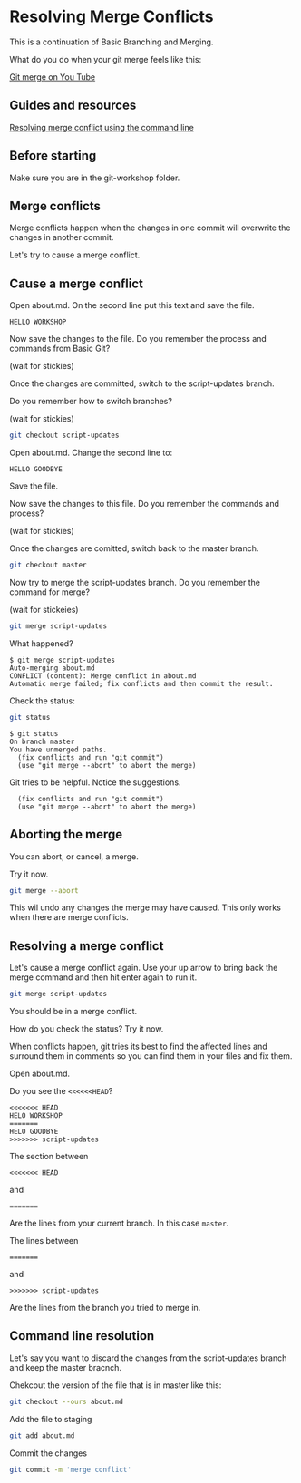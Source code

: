 # Resolving Merge Conflicts

This is a continuation of Basic Branching and Merging.

What do you do when your git merge feels like this:

[Git merge on You Tube](https://www.youtube.com/watch?v=AqocDsE_32c)

## Guides and resources

[Resolving merge conflict using the command line](https://help.github.com/articles/resolving-a-merge-conflict-using-the-command-line/)

## Before starting

Make sure you are in the git-workshop folder.

## Merge conflicts

Merge conflicts happen when the changes in one commit will overwrite the changes in another commit. 

Let's try to cause a merge conflict.

## Cause a merge conflict

Open about.md. On the second line put this text and save the file.

```text
HELLO WORKSHOP
```

Now save the changes to the file. Do you remember the process and commands from Basic Git?

(wait for stickies)

Once the changes are committed, switch to the script-updates branch.

Do you remember how to switch branches?

(wait for stickies)

```bash
git checkout script-updates
```

Open about.md. Change the second line to:

```text
HELLO GOODBYE
```

Save the file.

Now save the changes to this file. Do you remember the commands and process?

(wait for stickies)

Once the changes are comitted, switch back to the master branch.

```bash
git checkout master
```

Now try to merge the script-updates branch. Do you remember the command for merge?

(wait for stickeies)

```bash
git merge script-updates
```

What happened?

```text
$ git merge script-updates
Auto-merging about.md
CONFLICT (content): Merge conflict in about.md
Automatic merge failed; fix conflicts and then commit the result.
```

Check the status:

```bash
git status
```

```text
$ git status
On branch master
You have unmerged paths.
  (fix conflicts and run "git commit")
  (use "git merge --abort" to abort the merge)
```

Git tries to be helpful. Notice the suggestions. 

```text
  (fix conflicts and run "git commit")
  (use "git merge --abort" to abort the merge)
```

## Aborting the merge

You can abort, or cancel, a merge.

Try it now.

```bash
git merge --abort
```

This wil undo any changes the merge may have caused. This only works when there are merge conflicts.

## Resolving a merge conflict

Let's cause a merge conflict again. Use your up arrow to bring back the merge command and then hit enter again to run it.

```bash
git merge script-updates
```

You should be in a merge conflict. 

How do you check the status? Try it now.

When conflicts happen, git tries its best to find the affected lines and surround them in comments so you can find them in your files and fix them. 

Open about.md.

Do you see the `<<<<<<HEAD`?

```text
<<<<<<< HEAD
HELO WORKSHOP
=======
HELO GOODBYE
>>>>>>> script-updates
```

The section between 

`<<<<<<< HEAD`

and

`=======`

Are the lines from your current branch. In this case `master`.

The lines between

`=======`

and

`>>>>>>> script-updates`

Are the lines from the branch you tried to merge in.

## Command line resolution

Let's say you want to discard the changes from the script-updates branch and keep the master bracnch.

Chekcout the version of the file that is in master like this:

```bash
git checkout --ours about.md
```

Add the file to staging

```bash
git add about.md
```

Commit the changes

```bash
git commit -m 'merge conflict'
```




